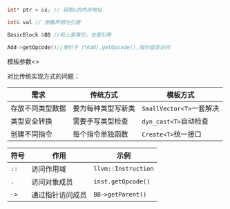 ```cpp
int* ptr = &x; // 获取x的内存地址

int& val // 参数声明为引用

BasicBlock &BB //和上面等价，也是引用

Add->getOpcode()//等价于（*Add).getOpcode(),指针成员访问


```

模板参数<> 

对比传统实现方式的问题：

| 需求       | 传统方式      | 模板方式                 |
| -------- | --------- | -------------------- |
| 存放不同类型数据 | 要为每种类型写新类 | `SmallVector<T>`一套解决 |
| 类型安全转换   | 需要手写类型检查  | `dyn_cast<T>`自动检查    |
| 创建不同指令   | 每个指令单独函数  | `Create<T>`统一接口      |

| 符号   | 作用       | 示例                  |
| ---- | -------- | ------------------- |
| `::` | 访问作用域    | `llvm::Instruction` |
| `.`  | 访问对象成员   | `inst.getOpcode()`  |
| `->` | 通过指针访问成员 | `BB->getParent()`   |

